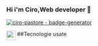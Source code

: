 ### Hi i'm Ciro,Web developer 👋
[![ciro-pastore - badge-generator](https://img.shields.io/static/v1?label=ciro-pastore&message=badge-generator&color=white&logo=github)](https://github.com/ciro-pastore/badge-generator "Go to GitHub repo")

##Tecnologie usate
  <img align="left" alt="swup" width="25px" src="https://swup.js.org/assets/images/swup-logo-white.svg" />

<!--
**ciro-pastore/ciro-pastore** is a ✨ _special_ ✨ repository because its `README.md` (this file) appears on your GitHub profile.

Here are some ideas to get you started:

- 🔭 I’m currently working on ...
- 🌱 I’m currently learning ...
- 👯 I’m looking to collaborate on ...
- 🤔 I’m looking for help with ...
- 💬 Ask me about ...
- 📫 How to reach me: ...
- 😄 Pronouns: ...
- ⚡ Fun fact: ...
-->
